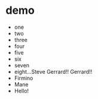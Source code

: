 # demo
* one
* two
* three
* four
* five
* six
* seven
* eight...Steve Gerrard!! Gerrard!!
* Firmino
* Mane
* Hello!
